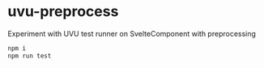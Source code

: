 # uvu-preprocess

Experiment with UVU test runner on SvelteComponent with preprocessing

```sh
npm i
npm run test
```

